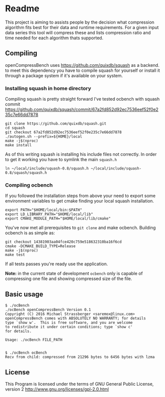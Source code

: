 # Readme

This project is aiming to assists people by the decision
what compression algorithm fits best for their data
and runtime requirements. For a given input data series
this tool will compress these and lists compression
ratio and time needed for each algorithm thats supported.

## Compiling

openCompressBench uses https://github.com/quixdb/squash as a backend.
to meet this dependency you have to compile squash for yourself or install
it through a package system if it's available on your system.

### Installing squash in home directory

Compiling squash is pretty straight forward I've tested ocbench with squash
commit
https://github.com/quixdb/squash/commit/67a2fd852d92ec7536eef52f0e235c7e66dd7878

```
git clone https://github.com/quixdb/squash.git
cd squash
git checkout 67a2fd852d92ec7536eef52f0e235c7e66dd7878
./autogen.sh --prefix=${HOME}/local
make -j$(nproc)
make install
```

As of this writing squash is installing his include files not correctly. In
order to get it working you have to symlink the main `squash.h`
```
ln ~/local/include/squash-0.8/squash.h ~/local/include/squash-0.8/squash/squash.h
```

### Compiling ocbench

If you followed the installation steps from above your need to export some
environment variables to get cmake finding your local squash installation.
```
export PATH="$HOME/local/bin:$PATH"
export LD_LIBRARY_PATH="$HOME/local/lib"
export CMAKE_MODULE_PATH="$HOME/local/lib/cmake"
```

You've now met all prerequisites to `git clone` and make ocbench. Building
ocbench is as simple as:
```
git checkout 14381903aa04fce420c759e518632310ba16f6cd
cmake -DCMAKE_BUILD_TYPE=Release
make -j$(nproc)
make test
```

If all tests passes you're ready use the application.

**Note:** in the current state of development
`ocbench` only is capable of compressing one file and showing compressed size of
the file.

## Basic usage

```
$ ./ocBench
./ocBench openCompressBench Version 0.1
Copyright (C) 2016 Michael Strassberger <saremox@linux.com>
openCompressBench comes with ABSOLUTELY NO WARRANTY; for details
type `show w'.  This is free software, and you are welcome
to redistribute it under certain conditions; type `show c'
for details.

Usage: ./ocBench FILE_PATH


$ ./ocBench ocBench
Recv from child: compressed from 21296 bytes to 6456 bytes with lzma
```



## License

This Program is licensed under the terms of GNU General Public License, version 2
http://www.gnu.org/licenses/gpl-2.0.html
